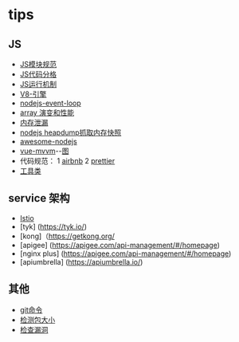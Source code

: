 # tips
## JS
* [JS模块规范](https://github.com/trimmeryang/tips/issues/1)
* [JS代码分格](https://github.com/airbnb/javascript)
* [JS运行机制](https://segmentfault.com/a/1190000012925872)
* [V8-引擎](https://zhuanlan.zhihu.com/p/27628685)
* [nodejs-event-loop](https://www.zcfy.cc/article/node-js-event-loop-workflow-lifecycle-in-low-level-void-canvas)
* [array 演变和性能](https://www.zcfy.cc/article/diving-deep-into-javascript-array-8211-evolution-038-performance-void-canvas)
* [内存泄漏](https://segmentfault.com/a/1190000015569915)
* [nodejs heapdump抓取内存快照](https://zhuanlan.zhihu.com/p/25736931)
* [awesome-nodejs](https://github.com/sindresorhus/awesome-nodejs)
* [vue-mvvm](https://github.com/trimmeryang/mvvm)--[图](https://github.com/trimmeryang/tips/blob/master/image/vue%E6%89%A7%E8%A1%8C%E5%9B%BE.png)
* 代码规范： 1 [airbnb](http://airbnb.io/javascript/) 2 [prettier](https://prettier.io/)
* [工具类](https://github.com/Wscats/CV/issues/27)

## service 架构
* [Istio](https://zhuanlan.zhihu.com/p/29586032)
* [tyk] (https://tyk.io/)
* [kong]（https://getkong.org/
* [apigee] (https://apigee.com/api-management/#/homepage)
* [nginx plus] (https://apigee.com/api-management/#/homepage)
* [apiumbrella] (https://apiumbrella.io/)

## 其他
* [git命令](https://github.com/Wscats/CV/issues/31)
* [检测包大小](https://bundlephobia.com/)
* [检查漏洞](https://snyk.io/vuln/search?q=exceljs&type=any)
